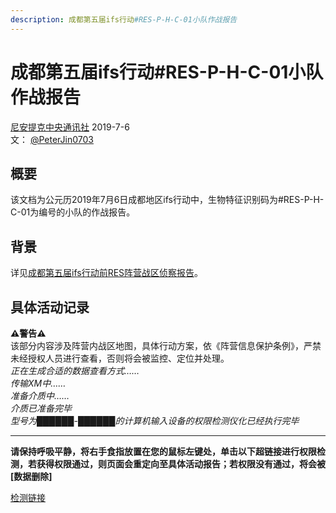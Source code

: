 ```yaml
---
description: 成都第五届ifs行动#RES-P-H-C-01小队作战报告
---
```


# 成都第五届ifs行动#RES-P-H-C-01小队作战报告

[尼安提克中央通讯社](https://wiki.nia.ac.cn/NIACNA)  2019-7-6    
文： [@PeterJin0703](https://wiki.nia.ac.cn/Peterjin0703)

## 概要

该文档为公元历2019年7月6日成都地区ifs行动中，生物特征识别码为#RES-P-H-C-01为编号的小队的作战报告。

## 背景

详见[成都第五届ifs行动前RES阵营战区侦察报告](/essay/topic/Chengdu-ifs-5th/Chengdu-ifs-5th-RES-pre.md)。    

## 具体活动记录  
 **⚠警告⚠**      
 该部分内容涉及阵营内战区地图，具体行动方案，依《阵营信息保护条例》，严禁未经授权人员进行查看，否则将会被监控、定位并处理。    
 *正在生成合适的数据查看方式……*    
 *传输XM中……*   
 *准备介质中……*   
 *介质已准备完毕*    
 *型号为██████-██████的计算机输入设备的权限检测仪化已经执行完毕*    
 ****************************************************************************************************************************************
**请保持呼吸平静，将右手食指放置在您的鼠标左键处，单击以下超链接进行权限检测，若获得权限通过，则页面会重定向至具体活动报告；若权限没有通过，将会被[数据删除]**   

[检测链接](/essay/topic/Chengdu-ifs-5th/Chengdu-ifs-5th-squad-report-detailed.md)
